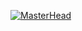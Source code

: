 [![MasterHead](https://cache.desktopnexus.com/thumbseg/2456/2456546-bigthumbnail.jpg)](https://www.google.com/)
